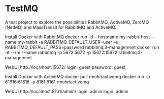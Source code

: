# TestMQ

A test project to explore the possibilities RabbitMQ, ActiveMQ, ZeroMQ (NetMQ) and MassTransit for RabbitMQ and ActiveMQ.

Install Docker with RabbitMQ
docker run -d --hostname my-rabbit-host --name my-rabbit -e RABBITMQ_DEFAULT_USER=user -e RABBITMQ_DEFAULT_PASS=password rabbitmq:3-management
docker run -it --rm --name rabbitmq -p 5672:5672 -p 15672:15672 rabbitmq:3-management

WebUI http://localhost:15672/
login: guest
password: guest

Install Docker with ActiveMQ
docker pull rmohr/activemq
docker run -p 61616:61616 -p 8161:8161 rmohr/activemq

WebUI http://localhost:8161/admin/
login: admin
login: admin